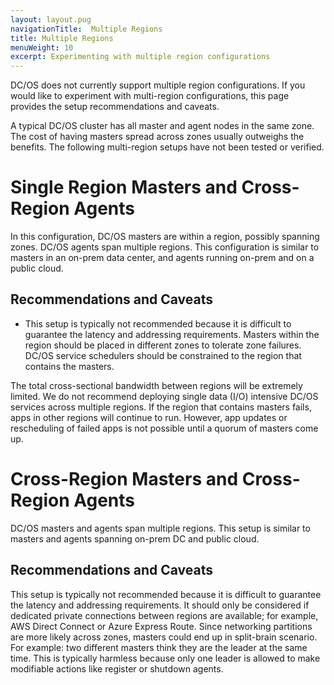 ```yaml
---
layout: layout.pug
navigationTitle:  Multiple Regions
title: Multiple Regions
menuWeight: 10
excerpt: Experimenting with multiple region configurations
---
```


DC/OS does not currently support multiple region configurations. If you would like to experiment with multi-region configurations, this page provides the setup recommendations and caveats.

A typical DC/OS cluster has all master and agent nodes in the same zone. The cost of having masters spread across zones usually outweighs the benefits. The following multi-region setups have not been tested or verified.

# Single Region Masters and Cross-Region Agents
In this configuration, DC/OS masters are within a region, possibly spanning zones. DC/OS agents span multiple regions. This configuration is similar to masters in an on-prem data center, and agents running on-prem and on a public cloud.

## Recommendations and Caveats

- This setup is typically not recommended because it is difficult to guarantee the latency and addressing requirements. Masters within the region should be placed in different zones to tolerate zone failures. DC/OS service schedulers should be constrained to the region that contains the masters.

The total cross-sectional bandwidth between regions will be extremely limited. We do not recommend deploying single data (I/O) intensive DC/OS services across multiple regions. If the region that contains masters fails, apps in other regions will continue to run. However, app updates or rescheduling of failed apps is not possible until a quorum of masters come up.

# Cross-Region Masters and Cross-Region Agents
DC/OS masters and agents span multiple regions. This setup is similar to masters and agents spanning on-prem DC and public cloud.

## Recommendations and Caveats

This setup is typically not recommended because it is difficult to guarantee the latency and addressing requirements. It should only be considered if dedicated private connections between regions are available; for example, AWS Direct Connect or Azure Express Route. Since networking partitions are more likely across zones, masters could end up in split-brain scenario. For example: two different masters think they are the leader at the same time. This is typically harmless because only one leader is allowed to make modifiable actions like register or shutdown agents.
